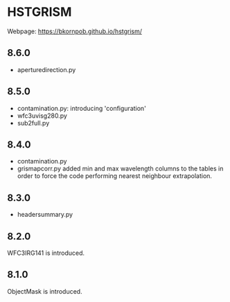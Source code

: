 # HSTGRISM

Webpage: https://bkornpob.github.io/hstgrism/

## 8.6.0
- aperturedirection.py

## 8.5.0
- contamination.py: introducing 'configuration'
- wfc3uvisg280.py
- sub2full.py

## 8.4.0
- contamination.py
- grismapcorr.py added min and max wavelength columns to the tables in order to force the code performing nearest neighbour extrapolation.

## 8.3.0
- headersummary.py

## 8.2.0
WFC3IRG141 is introduced.

## 8.1.0
ObjectMask is introduced.